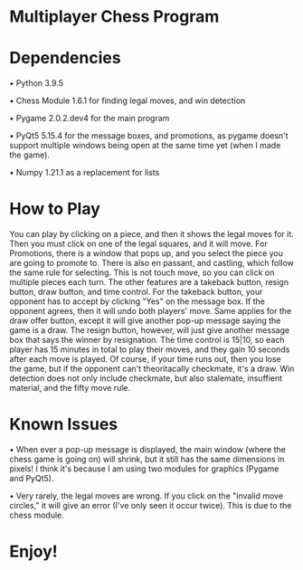 # Multiplayer Chess Program

# Dependencies 
• Python 3.9.5

• Chess Module 1.6.1 for finding legal moves, and win detection

• Pygame 2.0.2.dev4 for the main program

• PyQt5 5.15.4 for the message boxes, and promotions, as pygame doesn't support multiple windows being open at the same time yet (when I made the game).

• Numpy 1.21.1 as a replacement for lists
 
# How to Play
You can play by clicking on a piece, and then it shows the legal moves for it. Then you must click on one of the legal squares, and it will move. For Promotions, there is a window that pops up, and you select the piece you are going to promote to. There is also en passant, and castling, which follow the same rule for selecting. This is not touch move, so you can click on multiple pieces each turn. The other features are a takeback button, resign button, draw button, and time control. For the takeback button, your opponent has to accept by clicking "Yes" on the message box. If the opponent agrees, then it will undo both players' move. Same applies for the draw offer button, except it will give another pop-up message saying the game is a draw. The resign button, however, will just give another message box that says the winner by resignation. The time control is 15|10, so each player has 15 minutes in total to play their moves, and they gain 10 seconds after each move is played. Of course, if your time runs out, then you lose the game, but if the opponent can't theoritacally checkmate, it's a draw. Win detection does not only include checkmate, but also stalemate, insuffient material, and the fifty move rule. 

# Known Issues
• When ever a pop-up message is displayed, the main window (where the chess game is going on) will shrink, but it still has the same dimensions in pixels! I think it's because I am using two modules for graphics (Pygame and PyQt5).

• Very rarely, the legal moves are wrong. If you click on the "invalid move circles," it will give an error (I've only seen it occur twice). This is due to the chess module.

# Enjoy!

